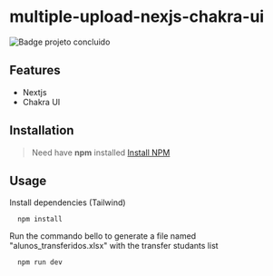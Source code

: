 # multiple-upload-nexjs-chakra-ui

![Badge projeto concluido](https://img.shields.io/badge/Status-Projeto%20concluido-blue)

## Features

- Nextjs
- Chakra UI

## Installation

> Need have **npm** installed [Install NPM](https://nodejs.org/en/)

## Usage

Install dependencies (Tailwind)

```
  npm install
```

Run the commando bello to generate a file named "alunos_transferidos.xlsx" with the transfer studants list

```
  npm run dev
```

